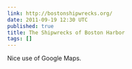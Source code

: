 ```yaml
---
link: http://bostonshipwrecks.org/
date: 2011-09-19 12:30 UTC
published: true
title: The Shipwrecks of Boston Harbor
tags: []
---
```


Nice use of Google Maps.

